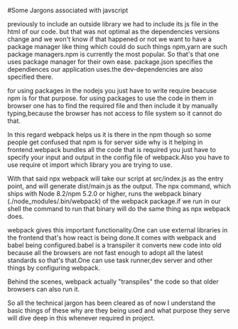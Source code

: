 #Some Jargons associated with javscript

previously to include an outside library we had to include its js file in the html of our code.
but that was not optimal as the dependencies versions change and we won't know if that happened or not
we want to have a package manager like thing which could do such things
npm,yarn are such package managers.npm is currently the most popular.
So that's that one uses package manager for their own ease.
package.json specifies the dependiences our application uses.the dev-dependencies are also specified there.

for using packages in the nodejs you just have to write require beacuse npm is for that purpose.
for using packages to use the code in them in browser one has to find the required file and then include it by manually typing,because the browser has not access to file system so it cannot do that.

In this regard webpack helps us it is there in the npm though so some people get confused that npm is for server side why is it helping in frontend.webpack bundles all the code that is required you just have to specify your input and output in the config file of webpack.Also you have to use require ot import which library you are trying to use.

With that said npx webpack will take our script at src/index.js as the entry point, and will generate dist/main.js as the output. The npx command, which ships with Node 8.2/npm 5.2.0 or higher, runs the webpack binary (./node_modules/.bin/webpack) of the webpack package.if we run in our shell the command to run that binary will do the same thing as npx webpack does.

webpack gives this important functionality.One can use external libraries in the frontend that's how react is being done.It comes with webpack and babel being configured.babel is a transpiler it converts new code into old because all the browsers are not fast enough to adopt all the latest standards so that's that.One can use task runner,dev server and other things by configuring webpack.

Behind the scenes, webpack actually "transpiles" the code so that older browsers can also run it.


So all the technical jargon has been cleared as of now I understand the basic things of these why are they being used and what purpose they serve will dive deep in this whenever required in project.